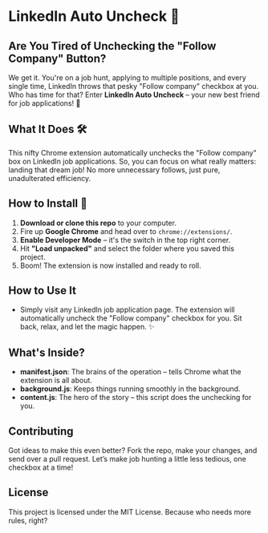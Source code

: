# LinkedIn Auto Uncheck 🎉

## Are You Tired of Unchecking the "Follow Company" Button? 

We get it. You're on a job hunt, applying to multiple positions, and every single time, LinkedIn throws that pesky "Follow company" checkbox at you. Who has time for that? Enter **LinkedIn Auto Uncheck** – your new best friend for job applications! 🚀

## What It Does 🛠️

This nifty Chrome extension automatically unchecks the "Follow company" box on LinkedIn job applications. So, you can focus on what really matters: landing that dream job! No more unnecessary follows, just pure, unadulterated efficiency.

## How to Install 🧩

1. **Download or clone this repo** to your computer.
2. Fire up **Google Chrome** and head over to `chrome://extensions/`.
3. **Enable Developer Mode** – it's the switch in the top right corner.
4. Hit **"Load unpacked"** and select the folder where you saved this project.
5. Boom! The extension is now installed and ready to roll.

## How to Use It 

- Simply visit any LinkedIn job application page. The extension will automatically uncheck the "Follow company" checkbox for you. Sit back, relax, and let the magic happen. ✨

## What's Inside? 

- **manifest.json**: The brains of the operation – tells Chrome what the extension is all about.
- **background.js**: Keeps things running smoothly in the background.
- **content.js**: The hero of the story – this script does the unchecking for you.

## Contributing 

Got ideas to make this even better? Fork the repo, make your changes, and send over a pull request. Let’s make job hunting a little less tedious, one checkbox at a time!

## License 

This project is licensed under the MIT License. Because who needs more rules, right?
